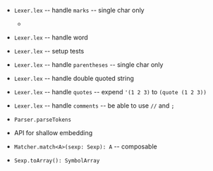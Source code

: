 - `Lexer.lex` -- handle `marks` -- single char only

  - 
  
- `Lexer.lex` -- handle word
- `Lexer.lex` -- setup tests
- `Lexer.lex` -- handle `parentheses` -- single char  only
- `Lexer.lex` -- handle double quoted string
- `Lexer.lex` -- handle `quotes` -- expend `'(1 2 3)` to `(quote (1 2 3))`
- `Lexer.lex` -- handle `comments` -- be able to use `//` and `;`

- `Parser.parseTokens`

- API for shallow embedding

- `Matcher.match<A>(sexp: Sexp): A` -- composable

- `Sexp.toArray(): SymbolArray`

